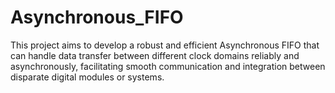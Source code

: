 # Asynchronous_FIFO
This project aims to develop a robust and efficient Asynchronous FIFO that can handle data transfer between different clock domains reliably and asynchronously, facilitating smooth communication and integration between disparate digital modules or systems.
